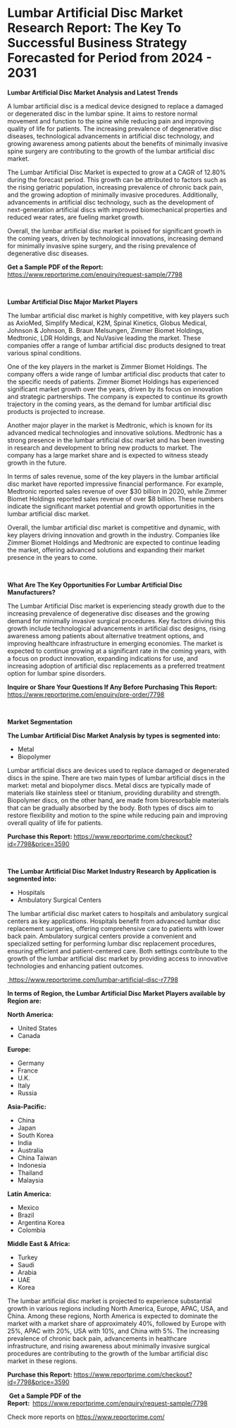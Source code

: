 <p><h1>Lumbar Artificial Disc Market Research Report: The Key To Successful Business Strategy Forecasted for Period from 2024 - 2031</h1></p><p><strong>Lumbar Artificial Disc Market Analysis and Latest Trends</strong></p>
<p><p>A lumbar artificial disc is a medical device designed to replace a damaged or degenerated disc in the lumbar spine. It aims to restore normal movement and function to the spine while reducing pain and improving quality of life for patients. The increasing prevalence of degenerative disc diseases, technological advancements in artificial disc technology, and growing awareness among patients about the benefits of minimally invasive spine surgery are contributing to the growth of the lumbar artificial disc market.</p><p>The Lumbar Artificial Disc Market is expected to grow at a CAGR of 12.80% during the forecast period. This growth can be attributed to factors such as the rising geriatric population, increasing prevalence of chronic back pain, and the growing adoption of minimally invasive procedures. Additionally, advancements in artificial disc technology, such as the development of next-generation artificial discs with improved biomechanical properties and reduced wear rates, are fueling market growth.</p><p>Overall, the lumbar artificial disc market is poised for significant growth in the coming years, driven by technological innovations, increasing demand for minimally invasive spine surgery, and the rising prevalence of degenerative disc diseases.</p></p>
<p><strong>Get a Sample PDF of the Report:&nbsp;</strong> <a href="https://www.reportprime.com/enquiry/request-sample/7798">https://www.reportprime.com/enquiry/request-sample/7798</a></p>
<p>&nbsp;</p>
<p><strong>Lumbar Artificial Disc Major Market Players</strong></p>
<p><p>The lumbar artificial disc market is highly competitive, with key players such as AxioMed, Simplify Medical, K2M, Spinal Kinetics, Globus Medical, Johnson & Johnson, B. Braun Melsungen, Zimmer Biomet Holdings, Medtronic, LDR Holdings, and NuVasive leading the market. These companies offer a range of lumbar artificial disc products designed to treat various spinal conditions.</p><p>One of the key players in the market is Zimmer Biomet Holdings. The company offers a wide range of lumbar artificial disc products that cater to the specific needs of patients. Zimmer Biomet Holdings has experienced significant market growth over the years, driven by its focus on innovation and strategic partnerships. The company is expected to continue its growth trajectory in the coming years, as the demand for lumbar artificial disc products is projected to increase.</p><p>Another major player in the market is Medtronic, which is known for its advanced medical technologies and innovative solutions. Medtronic has a strong presence in the lumbar artificial disc market and has been investing in research and development to bring new products to market. The company has a large market share and is expected to witness steady growth in the future.</p><p>In terms of sales revenue, some of the key players in the lumbar artificial disc market have reported impressive financial performance. For example, Medtronic reported sales revenue of over $30 billion in 2020, while Zimmer Biomet Holdings reported sales revenue of over $8 billion. These numbers indicate the significant market potential and growth opportunities in the lumbar artificial disc market.</p><p>Overall, the lumbar artificial disc market is competitive and dynamic, with key players driving innovation and growth in the industry. Companies like Zimmer Biomet Holdings and Medtronic are expected to continue leading the market, offering advanced solutions and expanding their market presence in the years to come.</p></p>
<p>&nbsp;</p>
<p><strong>What Are The Key Opportunities For Lumbar Artificial Disc Manufacturers?</strong></p>
<p><p>The Lumbar Artificial Disc market is experiencing steady growth due to the increasing prevalence of degenerative disc diseases and the growing demand for minimally invasive surgical procedures. Key factors driving this growth include technological advancements in artificial disc designs, rising awareness among patients about alternative treatment options, and improving healthcare infrastructure in emerging economies. The market is expected to continue growing at a significant rate in the coming years, with a focus on product innovation, expanding indications for use, and increasing adoption of artificial disc replacements as a preferred treatment option for lumbar spine disorders.</p></p>
<p><strong>Inquire or Share Your Questions If Any Before Purchasing This Report:</strong> <a href="https://www.reportprime.com/enquiry/pre-order/7798">https://www.reportprime.com/enquiry/pre-order/7798</a></p>
<p>&nbsp;</p>
<p><strong>Market Segmentation</strong></p>
<p><strong>The Lumbar Artificial Disc Market Analysis by types is segmented into:</strong></p>
<p><ul><li>Metal</li><li>Biopolymer</li></ul></p>
<p><p>Lumbar artificial discs are devices used to replace damaged or degenerated discs in the spine. There are two main types of lumbar artificial discs in the market: metal and biopolymer discs. Metal discs are typically made of materials like stainless steel or titanium, providing durability and strength. Biopolymer discs, on the other hand, are made from bioresorbable materials that can be gradually absorbed by the body. Both types of discs aim to restore flexibility and motion to the spine while reducing pain and improving overall quality of life for patients.</p></p>
<p><strong>Purchase this Report:&nbsp;</strong><a href="https://www.reportprime.com/checkout?id=7798&price=3590">https://www.reportprime.com/checkout?id=7798&price=3590</a></p>
<p>&nbsp;</p>
<p><strong>The Lumbar Artificial Disc Market Industry Research by Application is segmented into:</strong></p>
<p><ul><li>Hospitals</li><li>Ambulatory Surgical Centers</li></ul></p>
<p><p>The lumbar artificial disc market caters to hospitals and ambulatory surgical centers as key applications. Hospitals benefit from advanced lumbar disc replacement surgeries, offering comprehensive care to patients with lower back pain. Ambulatory surgical centers provide a convenient and specialized setting for performing lumbar disc replacement procedures, ensuring efficient and patient-centered care. Both settings contribute to the growth of the lumbar artificial disc market by providing access to innovative technologies and enhancing patient outcomes.</p></p>
<p><a href="https://www.reportprime.com/lumbar-artificial-disc-r7798">&nbsp;https://www.reportprime.com/lumbar-artificial-disc-r7798</a></p>
<p><strong>In terms of Region, the Lumbar Artificial Disc Market Players available by Region are:</strong></p>
<p>
    <p> <strong> North America: </strong>
        <ul>
            <li>United States</li>
            <li>Canada</li>
        </ul>
        </p> 
    <p> <strong> Europe: </strong>
        <ul>
            <li>Germany</li>
            <li>France</li>
            <li>U.K.</li>
            <li>Italy</li>
            <li>Russia</li>
        </ul>
        </p> 
    <p> <strong> Asia-Pacific: </strong>
        <ul>
            <li>China</li>
            <li>Japan</li>
            <li>South Korea</li>
            <li>India</li>
            <li>Australia</li>
            <li>China Taiwan</li>
            <li>Indonesia</li>
            <li>Thailand</li>
            <li>Malaysia</li>
        </ul>
        </p> 
    <p> <strong> Latin America: </strong>
        <ul>
            <li>Mexico</li>
            <li>Brazil</li>
            <li>Argentina Korea</li>
            <li>Colombia</li>
        </ul>
        </p> 
    <p> <strong> Middle East & Africa: </strong>
        <ul>
            <li>Turkey</li>
            <li>Saudi</li>
            <li>Arabia</li>
            <li>UAE</li>
            <li>Korea</li>
        </ul>
    </p>
    </p>
<p><p>The lumbar artificial disc market is projected to experience substantial growth in various regions including North America, Europe, APAC, USA, and China. Among these regions, North America is expected to dominate the market with a market share of approximately 40%, followed by Europe with 25%, APAC with 20%, USA with 10%, and China with 5%. The increasing prevalence of chronic back pain, advancements in healthcare infrastructure, and rising awareness about minimally invasive surgical procedures are contributing to the growth of the lumbar artificial disc market in these regions.</p></p>
<p><strong>Purchase this Report: </strong><a href="https://www.reportprime.com/checkout?id=7798&price=3590">https://www.reportprime.com/checkout?id=7798&price=3590</a></p>
<p>&nbsp;<strong>Get a Sample PDF of the Report:&nbsp;&nbsp;</strong><a href="https://www.reportprime.com/enquiry/request-sample/7798">https://www.reportprime.com/enquiry/request-sample/7798</a></p>
<p><strong></strong></p>
<p>Check more reports on <a href="https://www.reportprime.com/">https://www.reportprime.com/</a></p>